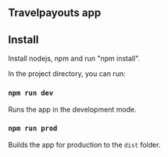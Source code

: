 ## Travelpayouts app

## Install
Install nodejs, npm and run "npm install". <br>

In the project directory, you can run:

### `npm run dev`
Runs the app in the development mode.

### `npm run prod`
Builds the app for production to the `dist` folder.